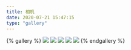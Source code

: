 ```yaml
---
title: 相机
date: 2020-07-21 15:47:15
type: "gallery"
---
```


{% gallery %}
![](https://cdn.jsdelivr.net/gh/1140691970/blog-pic@master/i-shoot/index.jpg)
![](https://cdn.jsdelivr.net/gh/1140691970/blog-pic@master/i-shoot/b1.jpg)
![](https://cdn.jsdelivr.net/gh/1140691970/blog-pic@master/i-shoot/b2.jpg)
![](https://cdn.jsdelivr.net/gh/1140691970/blog-pic@master/i-shoot/f366250982bfdbc2c547eadc5f3e517.jpg)
![](https://cdn.jsdelivr.net/gh/1140691970/blog-pic@master/i-shoot/3bbce79d4e1f72472b8ef9cdf39e624.jpg)
{% endgallery %}

